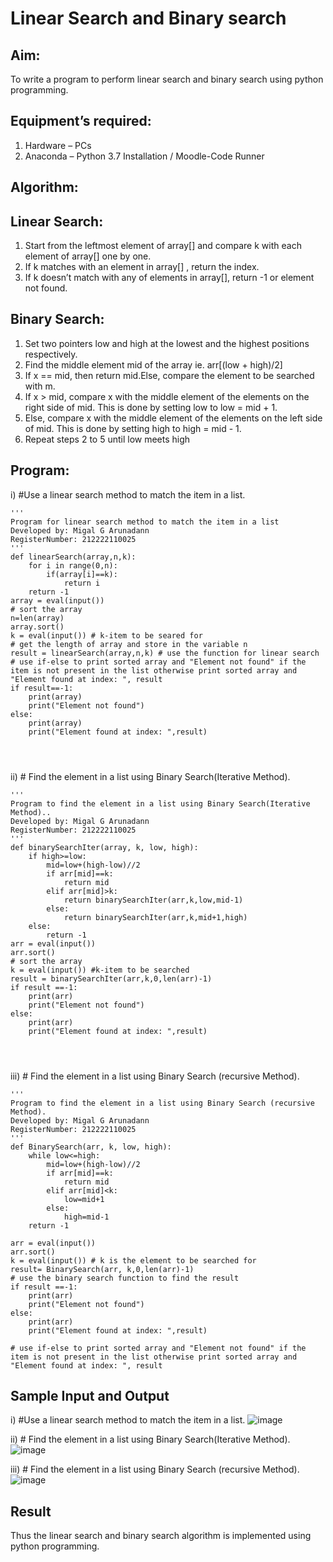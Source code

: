# Linear Search and Binary search
## Aim:
To write a program to perform linear search and binary search using python programming.
## Equipment’s required:
1.	Hardware – PCs
2.	Anaconda – Python 3.7 Installation / Moodle-Code Runner
## Algorithm:
## Linear Search:
1.	Start from the leftmost element of array[] and compare k with each element of array[] one by one.
2.	If k matches with an element in array[] , return the index.
3.	If k doesn’t match with any of elements in array[], return -1 or element not found.
## Binary Search:
1.	Set two pointers low and high at the lowest and the highest positions respectively.
2.	Find the middle element mid of the array ie. arr[(low + high)/2]
3.	If x == mid, then return mid.Else, compare the element to be searched with m.
4.	If x > mid, compare x with the middle element of the elements on the right side of mid. This is done by setting low to low = mid + 1.
5.	Else, compare x with the middle element of the elements on the left side of mid. This is done by setting high to high = mid - 1.
6.	Repeat steps 2 to 5 until low meets high
## Program:
i)	#Use a linear search method to match the item in a list.
```
''' 
Program for linear search method to match the item in a list
Developed by: Migal G Arunadann
RegisterNumber: 212222110025
'''
def linearSearch(array,n,k):
    for i in range(0,n):
        if(array[i]==k):
            return i
    return -1
array = eval(input())
# sort the array
n=len(array)
array.sort()
k = eval(input()) # k-item to be seared for
# get the length of array and store in the variable n
result = linearSearch(array,n,k) # use the function for linear search
# use if-else to print sorted array and "Element not found" if the item is not present in the list otherwise print sorted array and "Element found at index: ", result
if result==-1:
    print(array)
    print("Element not found")
else:
    print(array)
    print("Element found at index: ",result)
    



```
ii)	# Find the element in a list using Binary Search(Iterative Method).
```
''' 
Program to find the element in a list using Binary Search(Iterative Method)..
Developed by: Migal G Arunadann
RegisterNumber: 212222110025
'''
def binarySearchIter(array, k, low, high):
    if high>=low:
        mid=low+(high-low)//2
        if arr[mid]==k:
            return mid
        elif arr[mid]>k:
            return binarySearchIter(arr,k,low,mid-1)
        else:
            return binarySearchIter(arr,k,mid+1,high)
    else:
        return -1
arr = eval(input())
arr.sort()
# sort the array
k = eval(input()) #k-item to be searched
result = binarySearchIter(arr,k,0,len(arr)-1)
if result ==-1:
    print(arr)
    print("Element not found")
else:
    print(arr)
    print("Element found at index: ",result)




```
iii)	# Find the element in a list using Binary Search (recursive Method).
```
''' 
Program to find the element in a list using Binary Search (recursive Method).
Developed by: Migal G Arunadann
RegisterNumber: 212222110025
'''
def BinarySearch(arr, k, low, high):
    while low<=high:
        mid=low+(high-low)//2
        if arr[mid]==k:
            return mid
        elif arr[mid]<k:
            low=mid+1
        else:
            high=mid-1
    return -1
    
arr = eval(input())
arr.sort()
k = eval(input()) # k is the element to be searched for
result= BinarySearch(arr, k,0,len(arr)-1)
# use the binary search function to find the result
if result ==-1:
    print(arr)
    print("Element not found")
else:
    print(arr)
    print("Element found at index: ",result)

# use if-else to print sorted array and "Element not found" if the item is not present in the list otherwise print sorted array and "Element found at index: ", result

```
## Sample Input and Output

i)	#Use a linear search method to match the item in a list.
![image](https://github.com/Migaleyy/Search-Algorithm/assets/118262199/1da9f028-e3ac-4b55-a0d7-4ea32d1080f4)

ii)	# Find the element in a list using Binary Search(Iterative Method).
![image](https://github.com/Migaleyy/Search-Algorithm/assets/118262199/61bf1e86-618b-4461-8045-02ed9b1b95f6)

iii)	# Find the element in a list using Binary Search (recursive Method).
![image](https://github.com/Migaleyy/Search-Algorithm/assets/118262199/4a29cd78-e90d-4722-b942-fa20a9f56c3f)


## Result
Thus the linear search and binary search algorithm is implemented using python programming.
